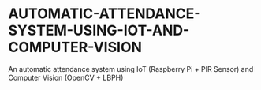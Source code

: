 # AUTOMATIC-ATTENDANCE-SYSTEM-USING-IOT-AND-COMPUTER-VISION
An automatic attendance system using IoT (Raspberry Pi + PIR Sensor) and Computer Vision (OpenCV + LBPH)
